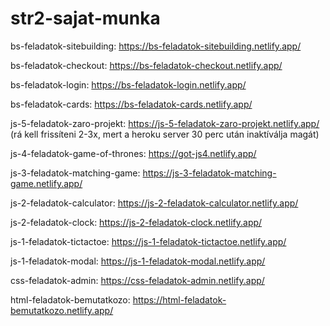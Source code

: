 # str2-sajat-munka



bs-feladatok-sitebuilding: https://bs-feladatok-sitebuilding.netlify.app/

bs-feladatok-checkout: https://bs-feladatok-checkout.netlify.app/

bs-feladatok-login: https://bs-feladatok-login.netlify.app/

bs-feladatok-cards: https://bs-feladatok-cards.netlify.app/

js-5-feladatok-zaro-projekt: https://js-5-feladatok-zaro-projekt.netlify.app/ (rá kell frissíteni 2-3x, mert a heroku server 30 perc után inaktíválja magát)

js-4-feladatok-game-of-thrones:
https://got-js4.netlify.app/

js-3-feladatok-matching-game:
https://js-3-feladatok-matching-game.netlify.app/

js-2-feladatok-calculator:
https://js-2-feladatok-calculator.netlify.app/

js-2-feladatok-clock:
https://js-2-feladatok-clock.netlify.app/

js-1-feladatok-tictactoe:
https://js-1-feladatok-tictactoe.netlify.app/

js-1-feladatok-modal:
https://js-1-feladatok-modal.netlify.app/

css-feladatok-admin:
https://css-feladatok-admin.netlify.app/

html-feladatok-bemutatkozo:
https://html-feladatok-bemutatkozo.netlify.app/
